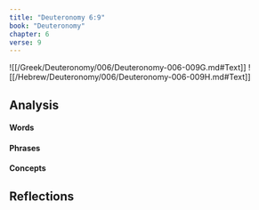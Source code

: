 ```yaml
---
title: "Deuteronomy 6:9"
book: "Deuteronomy"
chapter: 6
verse: 9
---
```

![[/Greek/Deuteronomy/006/Deuteronomy-006-009G.md#Text]]
![[/Hebrew/Deuteronomy/006/Deuteronomy-006-009H.md#Text]]

## Analysis

#### Words

#### Phrases

#### Concepts

## Reflections
